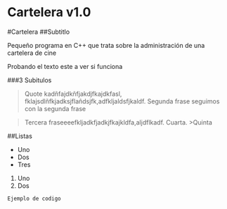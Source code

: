 <h1>Cartelera v1.0</h1>
#Cartelera
##Subtitlo

<p>Pequeño programa en C++ que trata sobre la administración de una cartelera de cine</p>

Probando el texto este a ver si funciona

###3 Subitulos
> Quote kadñfajdkñfjakdjfkajdkfasl, fklajsdlñfkjadksjflañdsjfk,adfkljaldsfjkaldf. Segunda frase
seguimos con la segunda frase

>Tercera fraseeeefkljadkfjadkjfkajkldfa,aljdflkadf. Cuarta. >Quinta


##Listas
+ Uno
+ Dos
+ Tres

1. Uno
2. Dos


<code>Ejemplo de codigo</code>